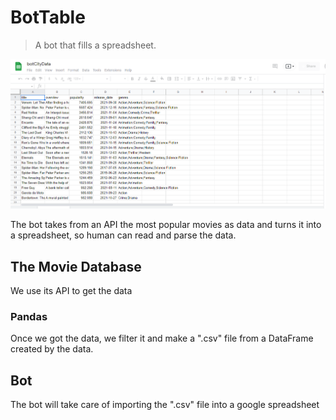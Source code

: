 # BotTable

> A bot that fills a spreadsheet.

[![BotTable Video demonstration](.github/thumb.png)](https://www.youtube.com/watch?v=Lt8UmsEkLpA)

The bot takes from an API the most popular movies as data and turns it into a spreadsheet, so human can read and parse the data.

## The Movie Database

We use its API to get the data

### Pandas

Once we got the data, we filter it and make a ".csv" file from a DataFrame created by the data.

## Bot

The bot will take care of importing the ".csv" file into a google spreadsheet
